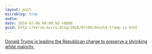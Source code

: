 ```yaml
---
layout: post
microblog: true
audio: 
date: 2018-07-06 09:09:58 +0800
guid: http://kerim.micro.blog/2018/07/06/donald-trump-is.html
---
```

[Donald Trump is leading the Republican charge to preserve a shrinking white majority.](https://slate.com/news-and-politics/2018/07/donald-trump-is-leading-the-republican-charge-to-preserve-a-shrinking-white-majority.html)
